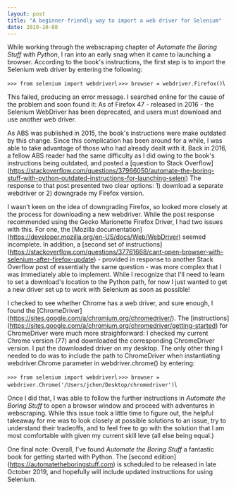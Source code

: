 ```yaml
---
layout: post
title: "A beginner-friendly way to import a web driver for Selenium"
date: 2019-10-08
---
```


While working through the webscraping chapter of *Automate the Boring Stuff with Python*, I ran into an early snag when it came to launching a browser. According to the book's instructions, the first step is to import the Selenium web driver by entering the following:

`>>> from selenium import webdriver`\\
`>>> browser = webdriver.Firefox()`\\

This failed, producing an error message. I searched online for the cause of the problem and soon found it: As of Firefox 47 - released in 2016 - the Selenium WebDriver has been deprecated, and users must download and use another web driver. 

As ABS was published in 2015, the book's instructions were make outdated by this change. Since this complication has been around for a while, I was able to take advantage of those who had already dealt with it. Back in 2016, a fellow ABS reader had the same difficulty as I did owing to the book's instructions being outdated, and posted a [question to Stack Overflow] (https://stackoverflow.com/questions/37966050/automate-the-boring-stuff-with-python-outdated-instructions-for-launching-seleni) The response to that post presented two clear options: 1) download a separate webdriver or 2) downgrade my Firefox version. 

I wasn't keen on the idea of downgrading Firefox, so looked more closely at the process for downloading a new webdriver. While the post response recommended using the Gecko Marionette Firefox Driver, I had two issues with this. For one, the [Mozilla documentation] (https://developer.mozilla.org/en-US/docs/Web/WebDriver) seemed incomplete. In addition, a [second set of instructions] (https://stackoverflow.com/questions/37761668/cant-open-browser-with-selenium-after-firefox-update) - provided in response to another Stack Overflow post of essentially the same question - was more complex that I was immediately able to implement. While I recognize that I'll need to learn to set a download's location to the Python path, for now I just wanted to get a new driver set up to work with Selenium as soon as possible!

I checked to see whether Chrome has a web driver, and sure enough, I found the [ChromeDriver] (https://sites.google.com/a/chromium.org/chromedriver/). The [instructions] (https://sites.google.com/a/chromium.org/chromedriver/getting-started) for ChromeDriver were much more straighforward: I checked my current Chrome version (77) and downloaded the corresponding ChromeDriver version. I put the downloaded driver on my desktop. The only other thing I needed to do was to include the path to ChromeDriver when instantiating webdriver.Chrome parameter in webdriver.chrome() by entering:

`>>> from selenium import webdriver`\\
`>>> browser = webdriver.Chrome('/Users/jchen/Desktop/chromedriver')`\\

Once I did that, I was able to follow the further instructions in *Automate the Boring Stuff* to open a browser window and proceed with adventures in webscraping. While this issue took a little time to figure out, the helpful takeaway for me was to look closely at possible solutions to an issue, try to understand their tradeoffs, and to feel free to go with the solution that I am most comfortable with given my current skill leve (all else being equal.)

One final note: Overall, I've found *Automate the Boring Stuff* a fantastic book for getting started with Python. The [second edition] (https://automatetheboringstuff.com) is scheduled to be released in late October 2019, and hopefully will include updated instructions for using Selenium. 

